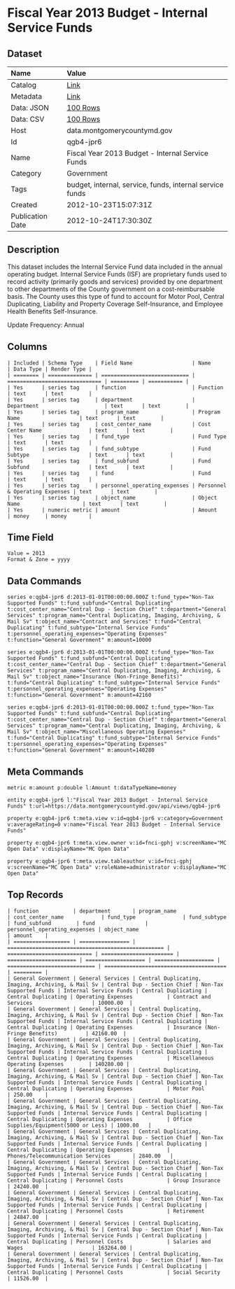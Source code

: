 # Fiscal Year 2013 Budget - Internal Service Funds

## Dataset

| Name | Value |
| :--- | :---- |
| Catalog | [Link](https://catalog.data.gov/dataset/fiscal-year-2013-budget-internal-service-funds-7af88) |
| Metadata | [Link](https://data.montgomerycountymd.gov/api/views/qgb4-jpr6) |
| Data: JSON | [100 Rows](https://data.montgomerycountymd.gov/api/views/qgb4-jpr6/rows.json?max_rows=100) |
| Data: CSV | [100 Rows](https://data.montgomerycountymd.gov/api/views/qgb4-jpr6/rows.csv?max_rows=100) |
| Host | data.montgomerycountymd.gov |
| Id | qgb4-jpr6 |
| Name | Fiscal Year 2013 Budget - Internal Service Funds |
| Category | Government |
| Tags | budget, internal, service, funds, internal service funds |
| Created | 2012-10-23T15:07:31Z |
| Publication Date | 2012-10-24T17:30:30Z |

## Description

This dataset includes the Internal Service Fund data included in the annual operating budget.  Internal Service Funds (ISF) are proprietary funds used to record activity (primarily goods and services) provided by one department to other departments of the County government on a cost-reimbursable basis.  The County uses this type of fund to account for Motor Pool, Central Duplicating, Liability and Property Coverage Self-Insurance, and Employee Health Benefits Self-Insurance.

Update Frequency:  Annual

## Columns

```ls
| Included | Schema Type    | Field Name                   | Name                           | Data Type | Render Type |
| ======== | ============== | ============================ | ============================== | ========= | =========== |
| Yes      | series tag     | function                     | Function                       | text      | text        |
| Yes      | series tag     | department                   | Department                     | text      | text        |
| Yes      | series tag     | program_name                 | Program Name                   | text      | text        |
| Yes      | series tag     | cost_center_name             | Cost Center Name               | text      | text        |
| Yes      | series tag     | fund_type                    | Fund Type                      | text      | text        |
| Yes      | series tag     | fund_subtype                 | Fund Subtype                   | text      | text        |
| Yes      | series tag     | fund_subfund                 | Fund Subfund                   | text      | text        |
| Yes      | series tag     | fund                         | Fund                           | text      | text        |
| Yes      | series tag     | personnel_operating_expenses | Personnel & Operating Expenses | text      | text        |
| Yes      | series tag     | object_name                  | Object Name                    | text      | text        |
| Yes      | numeric metric | amount                       | Amount                         | money     | money       |
```

## Time Field

```ls
Value = 2013
Format & Zone = yyyy
```

## Data Commands

```ls
series e:qgb4-jpr6 d:2013-01-01T00:00:00.000Z t:fund_type="Non-Tax Supported Funds" t:fund_subfund="Central Duplicating" t:cost_center_name="Central Dup - Section Chief" t:department="General Services" t:program_name="Central Duplicating, Imaging, Archiving, & Mail Sv" t:object_name="Contract and Services" t:fund="Central Duplicating" t:fund_subtype="Internal Service Funds" t:personnel_operating_expenses="Operating Expenses" t:function="General Government" m:amount=10000

series e:qgb4-jpr6 d:2013-01-01T00:00:00.000Z t:fund_type="Non-Tax Supported Funds" t:fund_subfund="Central Duplicating" t:cost_center_name="Central Dup - Section Chief" t:department="General Services" t:program_name="Central Duplicating, Imaging, Archiving, & Mail Sv" t:object_name="Insurance (Non-Fringe Benefits)" t:fund="Central Duplicating" t:fund_subtype="Internal Service Funds" t:personnel_operating_expenses="Operating Expenses" t:function="General Government" m:amount=42160

series e:qgb4-jpr6 d:2013-01-01T00:00:00.000Z t:fund_type="Non-Tax Supported Funds" t:fund_subfund="Central Duplicating" t:cost_center_name="Central Dup - Section Chief" t:department="General Services" t:program_name="Central Duplicating, Imaging, Archiving, & Mail Sv" t:object_name="Miscellaneous Operating Expenses" t:fund="Central Duplicating" t:fund_subtype="Internal Service Funds" t:personnel_operating_expenses="Operating Expenses" t:function="General Government" m:amount=140280
```

## Meta Commands

```ls
metric m:amount p:double l:Amount t:dataTypeName=money

entity e:qgb4-jpr6 l:"Fiscal Year 2013 Budget - Internal Service Funds" t:url=https://data.montgomerycountymd.gov/api/views/qgb4-jpr6

property e:qgb4-jpr6 t:meta.view v:id=qgb4-jpr6 v:category=Government v:averageRating=0 v:name="Fiscal Year 2013 Budget - Internal Service Funds"

property e:qgb4-jpr6 t:meta.view.owner v:id=fnci-gphj v:screenName="MC Open Data" v:displayName="MC Open Data"

property e:qgb4-jpr6 t:meta.view.tableauthor v:id=fnci-gphj v:screenName="MC Open Data" v:roleName=administrator v:displayName="MC Open Data"
```

## Top Records

```ls
| function           | department       | program_name                                       | cost_center_name            | fund_type               | fund_subtype           | fund_subfund        | fund                | personnel_operating_expenses | object_name                             | amount    | 
| ================== | ================ | ================================================== | =========================== | ======================= | ====================== | =================== | =================== | ============================ | ======================================= | ========= | 
| General Government | General Services | Central Duplicating, Imaging, Archiving, & Mail Sv | Central Dup - Section Chief | Non-Tax Supported Funds | Internal Service Funds | Central Duplicating | Central Duplicating | Operating Expenses           | Contract and Services                   | 10000.00  | 
| General Government | General Services | Central Duplicating, Imaging, Archiving, & Mail Sv | Central Dup - Section Chief | Non-Tax Supported Funds | Internal Service Funds | Central Duplicating | Central Duplicating | Operating Expenses           | Insurance (Non-Fringe Benefits)         | 42160.00  | 
| General Government | General Services | Central Duplicating, Imaging, Archiving, & Mail Sv | Central Dup - Section Chief | Non-Tax Supported Funds | Internal Service Funds | Central Duplicating | Central Duplicating | Operating Expenses           | Miscellaneous Operating Expenses        | 140280.00 | 
| General Government | General Services | Central Duplicating, Imaging, Archiving, & Mail Sv | Central Dup - Section Chief | Non-Tax Supported Funds | Internal Service Funds | Central Duplicating | Central Duplicating | Operating Expenses           | Motor Pool                              | 250.00    | 
| General Government | General Services | Central Duplicating, Imaging, Archiving, & Mail Sv | Central Dup - Section Chief | Non-Tax Supported Funds | Internal Service Funds | Central Duplicating | Central Duplicating | Operating Expenses           | Office Supplies/Equipment(5000 or Less) | 1000.00   | 
| General Government | General Services | Central Duplicating, Imaging, Archiving, & Mail Sv | Central Dup - Section Chief | Non-Tax Supported Funds | Internal Service Funds | Central Duplicating | Central Duplicating | Operating Expenses           | Phones/Telecommunication Services       | 2840.00   | 
| General Government | General Services | Central Duplicating, Imaging, Archiving, & Mail Sv | Central Dup - Section Chief | Non-Tax Supported Funds | Internal Service Funds | Central Duplicating | Central Duplicating | Personnel Costs              | Group Insurance                         | 24240.00  | 
| General Government | General Services | Central Duplicating, Imaging, Archiving, & Mail Sv | Central Dup - Section Chief | Non-Tax Supported Funds | Internal Service Funds | Central Duplicating | Central Duplicating | Personnel Costs              | Retirement                              | 24847.00  | 
| General Government | General Services | Central Duplicating, Imaging, Archiving, & Mail Sv | Central Dup - Section Chief | Non-Tax Supported Funds | Internal Service Funds | Central Duplicating | Central Duplicating | Personnel Costs              | Salaries and Wages                      | 163264.00 | 
| General Government | General Services | Central Duplicating, Imaging, Archiving, & Mail Sv | Central Dup - Section Chief | Non-Tax Supported Funds | Internal Service Funds | Central Duplicating | Central Duplicating | Personnel Costs              | Social Security                         | 11526.00  | 
```